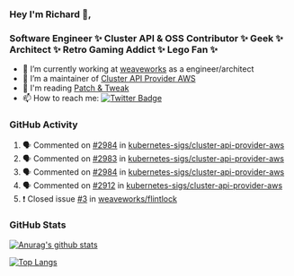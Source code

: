 ### Hey I'm Richard 👋, 

<h3 align="left">Software Engineer ✨ Cluster API & OSS Contributor ✨ Geek ✨ Architect ✨ Retro Gaming Addict ✨ Lego Fan ✨</h3>

- 🔭 I’m currently working at [weaveworks](https://github.com/weaveworks) as a engineer/architect
- 👯 I’m a maintainer of [Cluster API Provider AWS](https://github.com/kubernetes-sigs/cluster-api-provider-aws)
- 💬 I'm reading [Patch & Tweak](https://bjooks.com/products/patch-tweak-exploring-modular-synthesis)
- 📫 How to reach me: [![Twitter Badge](https://img.shields.io/badge/-@fruit_case-00acee?style=flat&logo=Twitter&logoColor=white)](https://twitter.com/intent/follow?screen_name=fruit_case "Follow on Twitter")

### GitHub Activity 

<!--START_SECTION:activity-->
1. 🗣 Commented on [#2984](https://github.com/kubernetes-sigs/cluster-api-provider-aws/issues/2984) in [kubernetes-sigs/cluster-api-provider-aws](https://github.com/kubernetes-sigs/cluster-api-provider-aws)
2. 🗣 Commented on [#2983](https://github.com/kubernetes-sigs/cluster-api-provider-aws/issues/2983) in [kubernetes-sigs/cluster-api-provider-aws](https://github.com/kubernetes-sigs/cluster-api-provider-aws)
3. 🗣 Commented on [#2984](https://github.com/kubernetes-sigs/cluster-api-provider-aws/issues/2984) in [kubernetes-sigs/cluster-api-provider-aws](https://github.com/kubernetes-sigs/cluster-api-provider-aws)
4. 🗣 Commented on [#2912](https://github.com/kubernetes-sigs/cluster-api-provider-aws/issues/2912) in [kubernetes-sigs/cluster-api-provider-aws](https://github.com/kubernetes-sigs/cluster-api-provider-aws)
5. ❗️ Closed issue [#3](https://github.com/weaveworks/flintlock/issues/3) in [weaveworks/flintlock](https://github.com/weaveworks/flintlock)
<!--END_SECTION:activity-->

### GitHub Stats

[![Anurag's github stats](https://github-readme-stats.vercel.app/api?username=richardcase&count_private=true&show_icons=true)](https://github.com/anuraghazra/github-readme-stats)

[![Top Langs](https://github-readme-stats.vercel.app/api/top-langs/?username=richardcase&hide=html&layout=compact)](https://github.com/anuraghazra/github-readme-stats)

